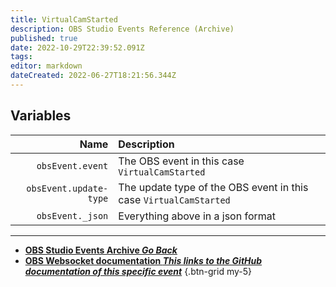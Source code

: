 ```yaml
---
title: VirtualCamStarted
description: OBS Studio Events Reference (Archive)
published: true
date: 2022-10-29T22:39:52.091Z
tags: 
editor: markdown
dateCreated: 2022-06-27T18:21:56.344Z
---
```


## Variables
Name | Description
----:|:------------
`obsEvent.event` | The OBS event in this case `VirtualCamStarted`
`obsEvent.update-type` | The update type of the OBS event in this case `VirtualCamStarted`
`obsEvent._json` | Everything above in a json format

---

- [<i class="mdi mdi-chevron-left"></i>**OBS Studio Events Archive *Go Back***](/Broadcasters/OBS/Archive/Events)
- [<i class="mdi mdi-github"></i> **OBS Websocket documentation *This links to the GitHub documentation of this specific event***](https://github.com/obsproject/obs-websocket/blob/4.x-current/docs/generated/protocol.md#virtualCamstarted)
{.btn-grid my-5}